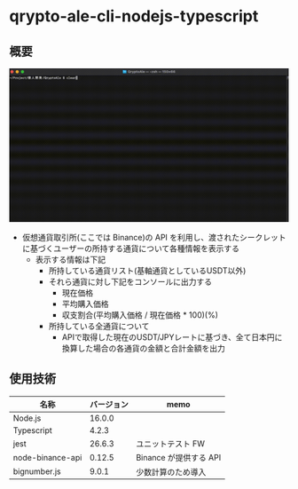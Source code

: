 # qrypto-ale-cli-nodejs-typescript

## 概要

![デモンストレーション](resource/gif/demo.gif)

- 仮想通貨取引所(ここでは Binance)の API を利用し、渡されたシークレットに基づくユーザーの所持する通貨について各種情報を表示する
  - 表示する情報は下記
    - 所持している通貨リスト(基軸通貨としているUSDT以外)
    - それら通貨に対し下記をコンソールに出力する
      - 現在価格
      - 平均購入価格
      - 収支割合(平均購入価格 / 現在価格 \* 100)(%)
    - 所持している全通貨について
      - APIで取得した現在のUSDT/JPYレートに基づき、全て日本円に換算した場合の各通貨の金額と合計金額を出力

## 使用技術

| 名称             | バージョン | memo                   |
| ---------------- | ---------- | ---------------------- |
| Node.js          | 16.0.0     |                        |
| Typescript       | 4.2.3      |                        |
| jest             | 26.6.3     | ユニットテスト FW      |
| node-binance-api | 0.12.5     | Binance が提供する API |
| bignumber.js     | 9.0.1      | 少数計算のため導入     |
